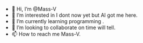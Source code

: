 - 👋 Hi, I’m @Mass-V
- 👀 I’m interested in I dont now yet but AI got me here.
- 🌱 I’m currently learning programming .
- 💞️ I’m looking to collaborate on time will tell.
- 📫 How to reach me Mass-V.

<!---
Mass-V/Mass-V is a ✨ special ✨ repository because its `README.md` (this file) appears on your GitHub profile.
You can click the Preview link to take a look at your changes.
--->
